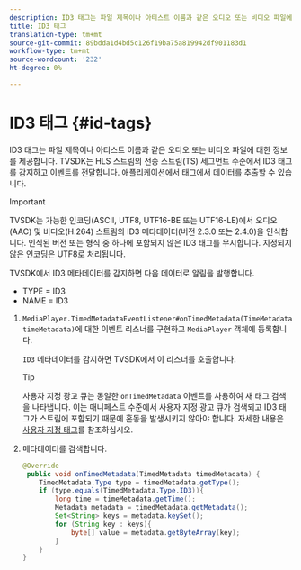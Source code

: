 ```yaml
---
description: ID3 태그는 파일 제목이나 아티스트 이름과 같은 오디오 또는 비디오 파일에 대한 정보를 제공합니다. TVSDK는 HLS 스트림의 전송 스트림(TS) 세그먼트 수준에서 ID3 태그를 감지하고 이벤트를 전달합니다. 애플리케이션에서 태그에서 데이터를 추출할 수 있습니다.
title: ID3 태그
translation-type: tm+mt
source-git-commit: 89bdda1d4bd5c126f19ba75a819942df901183d1
workflow-type: tm+mt
source-wordcount: '232'
ht-degree: 0%

---
```



# ID3 태그 {#id-tags}

ID3 태그는 파일 제목이나 아티스트 이름과 같은 오디오 또는 비디오 파일에 대한 정보를 제공합니다. TVSDK는 HLS 스트림의 전송 스트림(TS) 세그먼트 수준에서 ID3 태그를 감지하고 이벤트를 전달합니다. 애플리케이션에서 태그에서 데이터를 추출할 수 있습니다.

>[!IMPORTANT]
>
>TVSDK는 가능한 인코딩(ASCII, UTF8, UTF16-BE 또는 UTF16-LE)에서 오디오(AAC) 및 비디오(H.264) 스트림의 ID3 메타데이터(버전 2.3.0 또는 2.4.0)을 인식합니다. 인식된 버전 또는 형식 중 하나에 포함되지 않은 ID3 태그를 무시합니다. 지정되지 않은 인코딩은 UTF8로 처리됩니다.

TVSDK에서 ID3 메타데이터를 감지하면 다음 데이터로 알림을 발행합니다.

* TYPE = ID3
* NAME = ID3

1. `MediaPlayer.TimedMetadataEventListener#onTimedMetadata(TimeMetadata timeMetadata)`에 대한 이벤트 리스너를 구현하고 `MediaPlayer` 객체에 등록합니다.

   `ID3` 메타데이터를 감지하면 TVSDK에서 이 리스너를 호출합니다.

   >[!TIP]
   >
   >사용자 지정 광고 큐는 동일한 `onTimedMetadata` 이벤트를 사용하여 새 태그 검색을 나타냅니다. 이는 매니페스트 수준에서 사용자 지정 광고 큐가 검색되고 ID3 태그가 스트림에 포함되기 때문에 혼동을 발생시키지 않아야 합니다. 자세한 내용은 [사용자 지정 태그](../../tvsdk-3x-android-prog/android-3x-advertising/ad-insertion/custom-tags-configure/android-3x-custom-tags-configure.md)를 참조하십시오.

1. 메타데이터를 검색합니다.

   ```java
   @Override 
    public void onTimedMetadata(TimedMetadata timedMetadata) { 
       TimedMetadata.Type type = timedMetadata.getType(); 
       if (type.equals(TimedMetadata.Type.ID3)){ 
           long time = timeMetadata.getTime(); 
           Metadata metadata = timedMetadata.getMetadata(); 
           Set<String> keys = metadata.keySet(); 
           for (String key : keys){ 
               byte[] value = metadata.getByteArray(key); 
           } 
       } 
   }
   ```
